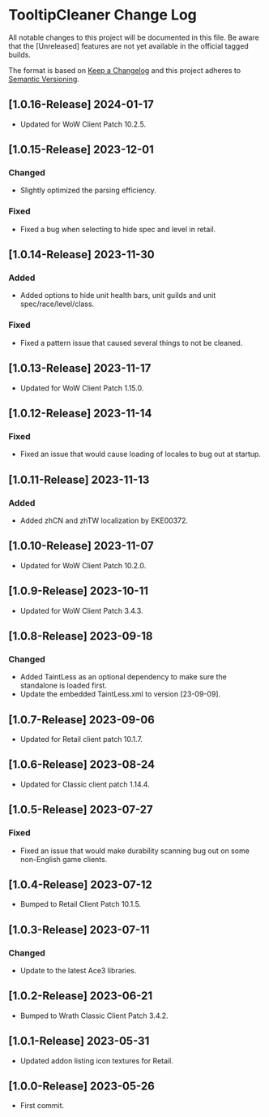 # TooltipCleaner Change Log
All notable changes to this project will be documented in this file. Be aware that the [Unreleased] features are not yet available in the official tagged builds.

The format is based on [Keep a Changelog](http://keepachangelog.com/)
and this project adheres to [Semantic Versioning](http://semver.org/).

## [1.0.16-Release] 2024-01-17
- Updated for WoW Client Patch 10.2.5.

## [1.0.15-Release] 2023-12-01
### Changed
- Slightly optimized the parsing efficiency.

### Fixed
- Fixed a bug when selecting to hide spec and level in retail.

## [1.0.14-Release] 2023-11-30
### Added
- Added options to hide unit health bars, unit guilds and unit spec/race/level/class.

### Fixed
- Fixed a pattern issue that caused several things to not be cleaned.

## [1.0.13-Release] 2023-11-17
- Updated for WoW Client Patch 1.15.0.

## [1.0.12-Release] 2023-11-14
### Fixed
- Fixed an issue that would cause loading of locales to bug out at startup.

## [1.0.11-Release] 2023-11-13
### Added
- Added zhCN and zhTW localization by EKE00372.

## [1.0.10-Release] 2023-11-07
- Updated for WoW Client Patch 10.2.0.

## [1.0.9-Release] 2023-10-11
- Updated for WoW Client Patch 3.4.3.

## [1.0.8-Release] 2023-09-18
### Changed
- Added TaintLess as an optional dependency to make sure the standalone is loaded first.
- Update the embedded TaintLess.xml to version [23-09-09].

## [1.0.7-Release] 2023-09-06
- Updated for Retail client patch 10.1.7.

## [1.0.6-Release] 2023-08-24
- Updated for Classic client patch 1.14.4.

## [1.0.5-Release] 2023-07-27
### Fixed
- Fixed an issue that would make durability scanning bug out on some non-English game clients.

## [1.0.4-Release] 2023-07-12
- Bumped to Retail Client Patch 10.1.5.

## [1.0.3-Release] 2023-07-11
### Changed
- Update to the latest Ace3 libraries.

## [1.0.2-Release] 2023-06-21
- Bumped to Wrath Classic Client Patch 3.4.2.

## [1.0.1-Release] 2023-05-31
- Updated addon listing icon textures for Retail.

## [1.0.0-Release] 2023-05-26
- First commit.
